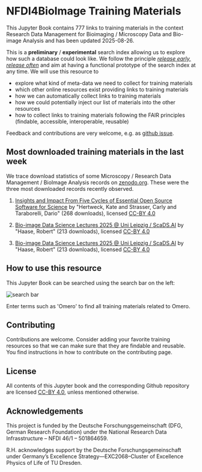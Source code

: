 # NFDI4BioImage Training Materials

This Jupyter Book contains 777 links to training materials in the context Research Data Management for Bioimaging / Microscopy Data and Bio-image Analysis and has been updated 2025-08-26.

This is a **preliminary** / **experimental** search index allowing us to explore how such a database could look like. We follow the principle [_release early, release often_](https://en.wikipedia.org/wiki/Release_early,_release_often) and aim at having a functional prototype of the search index at any time. We will use this resource to 
* explore what kind of meta-data we need to collect for training materials
* which other online resources exist providing links to training materials
* how we can automatically collect links to training materials
* how we could potentially inject our list of materials into the other resources
* how to collect links to training materials following the FAIR principles (findable, accessible, interoperable, reusable)

Feedback and contributions are very welcome, e.g. as [github issue](https://github.com/NFDI4BIOIMAGE/training/issues).

## Most downloaded training materials in the last week
We trace download statistics of some Microscopy / Research Data Management / BioImage Analysis records on [zenodo.org](https://zenodo.org). These were the three most downloaded records recently observed.


1. [Insights and Impact From Five Cycles of Essential Open Source Software for Science](https://zenodo.org/records/11201216) by "Hertweck, Kate and Strasser, Carly and Taraborelli, Dario" (268 downloads), licensed [CC-BY 4.0](https://creativecommons.org/licenses/by/4.0/)

2. [Bio-image Data Science Lectures 2025 @ Uni Leipzig / ScaDS.AI](https://zenodo.org/records/15546497) by "Haase, Robert" (213 downloads), licensed [CC-BY 4.0](https://creativecommons.org/licenses/by/4.0/)

3. [Bio-image Data Science Lectures 2025 @ Uni Leipzig / ScaDS.AI](https://zenodo.org/records/15793536) by "Haase, Robert" (213 downloads), licensed [CC-BY 4.0](https://creativecommons.org/licenses/by/4.0/)

## How to use this resource

This Jupyter Book can be searched using the search bar on the left:

![search bar](how_to_use.png)

Enter terms such as 'Omero' to find all training materials related to Omero.

## Contributing

Contributions are welcome. Consider adding your favorite training resources so that we can make sure that they are findable and reusable.
You find instructions in how to contribute on the contributing page.

## License

All contents of this Jupyter book and the corresponding Github repository are licensed [CC-BY 4.0](https://creativecommons.org/licenses/by/4.0/), unless mentioned otherwise.

## Acknowledgements

This project is funded by the Deutsche Forschungsgemeinschaft (DFG, German  Research Foundation) under the National Research Data Infrasstructure – NFDI 46/1 – 501864659.

R.H. acknowledges support by the Deutsche Forschungsgemeinschaft under Germany’s Excellence Strategy—EXC2068–Cluster of Excellence Physics of Life of TU Dresden.
